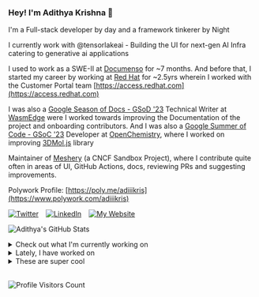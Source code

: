 ### Hey! I'm Adithya Krishna 👋
I'm a Full-stack developer by day and a framework tinkerer by Night

I currently work with @tensorlakeai - Building the UI for next-gen AI Infra catering to generative ai applications
  
I used to work as a SWE-II at [Documenso](https://documenso.com) for ~7 months. And before that, I started my career by working at [Red Hat](https://redhat.com) for ~2.5yrs wherein I worked with the Customer Portal team [https://access.redhat.com](https://access.redhat.com)

I was also a [Google Season of Docs - GSoD '23](https://developers.google.com/season-of-docs) Technical Writer at [WasmEdge](https://github.com/WasmEdge) were I worked towards improving the Documentation of the project and onboarding contributors. And I was also a [Google Summer of Code - GSoC '23](https://summerofcode.withgoogle.com/) Developer at [OpenChemistry](https://openchemistry.org), where I worked on improving [3DMol.js](https://github.com/3dmol/3Dmol.js) library

Maintainer of [Meshery](https://github.com/meshery) (a CNCF Sandbox Project), where I contribute quite often in areas of UI, GitHub Actions, docs, reviewing PRs and suggesting improvements.

Polywork Profile: [https://poly.me/adiiikris](https://www.polywork.com/adiiikris)

[![Twitter](https://img.shields.io/badge/-@adii_kris-%231DA1F2?style=for-the-badge&logo=twitter&logoColor=ffffff)](https:/twitter.adikris.in) &ensp;
[![LinkedIn](https://img.shields.io/badge/-Adithya%20Krishna-%230A67C3?style=for-the-badge&logo=linkedin&logoColor=ffffff)](https://linkedin.adikris.in/) &ensp;
[![My Website](https://img.shields.io/badge/-My%20Website-%230A67C3?style=for-the-badge)](https://adikris.in/)



![Adithya's GitHub Stats](https://github-readme-stats.vercel.app/api?username=adithyaakrishna&show_icons=true&hide_border=true&title_color=fff&icon_color=79ff97&text_color=9f9f9f&bg_color=151515)


<details>
  <summary>Check out what I'm currently working on</summary>
  
  - [adithyaakrishna/pi-chat](https://github.com/adithyaakrishna/pi-chat) - Clone of PiChat Using Sarvam and OpenAI API (4 days ago)
  - [BasedHardware/omi](https://github.com/BasedHardware/omi) - AI wearables. Put it on, speak, transcribe, automatically (1 week ago)
  - [tensorlakeai/tensorlake](https://github.com/tensorlakeai/tensorlake) - Tensorlake SDK (3 weeks ago)
  - [nyayanidhi/nyayanidhi-rag-ui](https://github.com/nyayanidhi/nyayanidhi-rag-ui) -  (3 weeks ago)
  - [tensorlakeai/indexify](https://github.com/tensorlakeai/indexify) - A realtime serving engine for Data-Intensive Generative AI Applications (3 weeks ago)
</details>

<details>
  <summary>Lately, I have worked on</summary>
  
</details>

<details>
  <summary>These are super cool</summary>
  
  - [tensorlakeai/platform-api](https://github.com/tensorlakeai/platform-api) - Tensorlake Cloud Plaform API (1 week ago)
  - [tensorlakeai/platform-ui](https://github.com/tensorlakeai/platform-ui) - Indexify Cloud Platform (1 week ago)
  - [tensorlakeai/docs](https://github.com/tensorlakeai/docs) -  (1 week ago)
  - [tensorlakeai/inkwell-server](https://github.com/tensorlakeai/inkwell-server) - Inkwell Server (1 week ago)
  - [trycompai/comp](https://github.com/trycompai/comp) - The open source compliance platform - Drata &amp; Vanta Alternative (1 week ago)
</details>

<br> 

![Profile Visitors Count](https://profile-counter.glitch.me/adithyaakrishna/count.svg)
